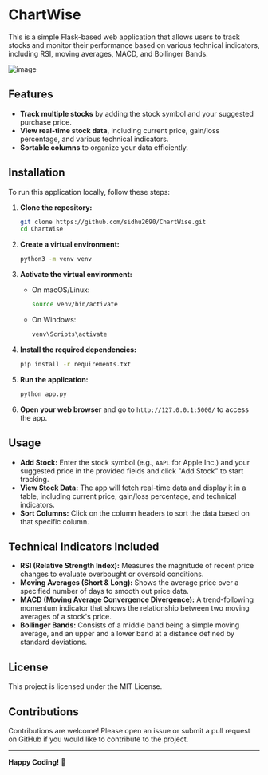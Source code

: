 # ChartWise
This is a simple Flask-based web application that allows users to track stocks and monitor their performance based on various technical indicators, including RSI, moving averages, MACD, and Bollinger Bands.

![image](https://github.com/user-attachments/assets/ae2d0314-8351-4d9f-8796-9a178cf37b41)


## Features

- **Track multiple stocks** by adding the stock symbol and your suggested purchase price.
- **View real-time stock data**, including current price, gain/loss percentage, and various technical indicators.
- **Sortable columns** to organize your data efficiently.

## Installation

To run this application locally, follow these steps:

1. **Clone the repository:**

    ```bash
    git clone https://github.com/sidhu2690/ChartWise.git
    cd ChartWise
    ```

2. **Create a virtual environment:**

    ```bash
    python3 -m venv venv
    ```

3. **Activate the virtual environment:**

    - On macOS/Linux:

        ```bash
        source venv/bin/activate
        ```

    - On Windows:

        ```bash
        venv\Scripts\activate
        ```

4. **Install the required dependencies:**

    ```bash
    pip install -r requirements.txt
    ```

5. **Run the application:**

    ```bash
    python app.py
    ```

6. **Open your web browser** and go to `http://127.0.0.1:5000/` to access the app.

## Usage

- **Add Stock:** Enter the stock symbol (e.g., `AAPL` for Apple Inc.) and your suggested price in the provided fields and click "Add Stock" to start tracking.
- **View Stock Data:** The app will fetch real-time data and display it in a table, including current price, gain/loss percentage, and technical indicators.
- **Sort Columns:** Click on the column headers to sort the data based on that specific column.

## Technical Indicators Included

- **RSI (Relative Strength Index):** Measures the magnitude of recent price changes to evaluate overbought or oversold conditions.
- **Moving Averages (Short & Long):** Shows the average price over a specified number of days to smooth out price data.
- **MACD (Moving Average Convergence Divergence):** A trend-following momentum indicator that shows the relationship between two moving averages of a stock's price.
- **Bollinger Bands:** Consists of a middle band being a simple moving average, and an upper and a lower band at a distance defined by standard deviations.

## License

This project is licensed under the MIT License.

## Contributions

Contributions are welcome! Please open an issue or submit a pull request on GitHub if you would like to contribute to the project.

---

**Happy Coding!** 🎉
